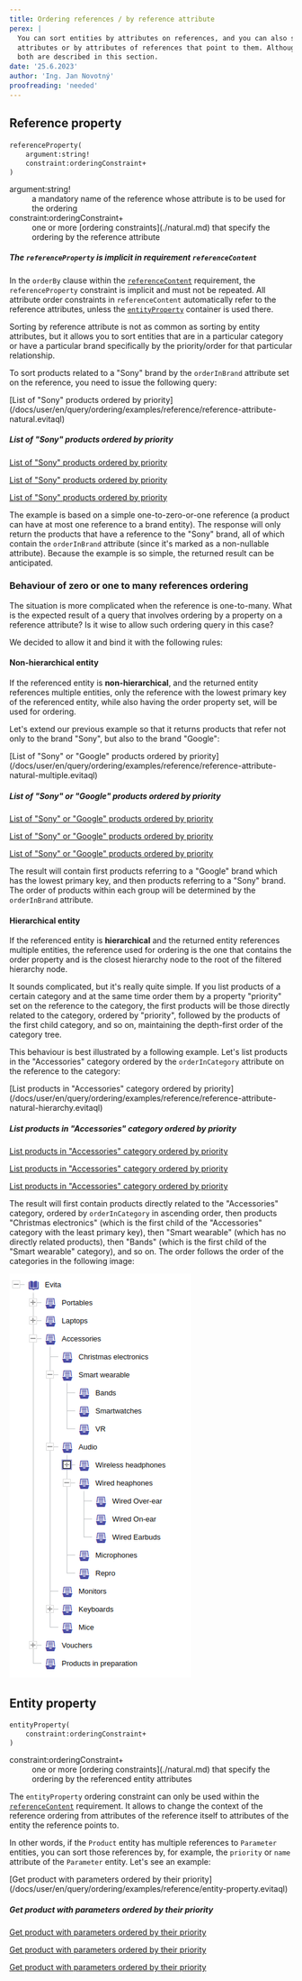 ```yaml
---
title: Ordering references / by reference attribute
perex: |
  You can sort entities by attributes on references, and you can also sort fetched referenced entities by their 
  attributes or by attributes of references that point to them. Although these are fundamentally different scenarios, 
  both are described in this section.
date: '25.6.2023'
author: 'Ing. Jan Novotný'
proofreading: 'needed'
---
```


## Reference property

```evitaql-syntax
referenceProperty(
    argument:string!
    constraint:orderingConstraint+
)
```

<dl>
    <dt>argument:string!</dt>
    <dd>
        a mandatory name of the reference whose attribute is to be used for the ordering
    </dd>
    <dt>constraint:orderingConstraint+</dt>
    <dd>
        one or more [ordering constraints](./natural.md) that specify the ordering by the reference attribute
    </dd>
</dl>

<Note type="info">

<NoteTitle toggles="false">

##### The `referenceProperty` is implicit in requirement `referenceContent`
</NoteTitle>

In the `orderBy` clause within the [`referenceContent`](../requirements/fetching.md#reference-content) requirement, 
the `referenceProperty` constraint is implicit and must not be repeated. All attribute order constraints 
in `referenceContent` automatically refer to the reference attributes, unless the [`entityProperty`](#entity-property) 
container is used there.

</Note>

Sorting by reference attribute is not as common as sorting by entity attributes, but it allows you to sort entities
that are in a particular category or have a particular brand specifically by the priority/order for that particular
relationship.

To sort products related to a "Sony" brand by the `orderInBrand` attribute set on the reference, you need to issue the
following query:

<SourceCodeTabs requires="evita_functional_tests/src/test/resources/META-INF/documentation/evitaql-init.java" langSpecificTabOnly>
[List of "Sony" products ordered by priority](/docs/user/en/query/ordering/examples/reference/reference-attribute-natural.evitaql)
</SourceCodeTabs>

<Note type="info">

<NoteTitle toggles="true">

##### List of "Sony" products ordered by priority
</NoteTitle>

<LanguageSpecific to="evitaql,java">

<MDInclude>[List of "Sony" products ordered by priority](/docs/user/en/query/ordering/examples/reference/reference-attribute-natural.evitaql.md)</MDInclude>

</LanguageSpecific>

<LanguageSpecific to="graphql">

<MDInclude>[List of "Sony" products ordered by priority](/docs/user/en/query/ordering/examples/reference/reference-attribute-natural.graphql.json.md)</MDInclude>

</LanguageSpecific>

<LanguageSpecific to="rest">

<MDInclude>[List of "Sony" products ordered by priority](/docs/user/en/query/ordering/examples/reference/reference-attribute-natural.rest.json.md)</MDInclude>

</LanguageSpecific>

</Note>

The example is based on a simple one-to-zero-or-one reference (a product can have at most one reference to a brand 
entity). The response will only return the products that have a reference to the "Sony" brand, all of which contain the 
`orderInBrand` attribute (since it's marked as a non-nullable attribute). Because the example is so simple, the returned 
result can be anticipated.

### Behaviour of zero or one to many references ordering

The situation is more complicated when the reference is one-to-many. What is the expected result of a query that
involves ordering by a property on a reference attribute? Is it wise to allow such ordering query in this case?

We decided to allow it and bind it with the following rules:

#### Non-hierarchical entity

If the referenced entity is **non-hierarchical**, and the returned entity references multiple entities, only 
the reference with the lowest primary key of the referenced entity, while also having the order property set, will be
used for ordering.

Let's extend our previous example so that it returns products that refer not only to the brand "Sony", but also to the 
brand "Google":

<SourceCodeTabs requires="evita_functional_tests/src/test/resources/META-INF/documentation/evitaql-init.java" langSpecificTabOnly>
[List of "Sony" or "Google" products ordered by priority](/docs/user/en/query/ordering/examples/reference/reference-attribute-natural-multiple.evitaql)
</SourceCodeTabs>

<Note type="info">

<NoteTitle toggles="true">

##### List of "Sony" or "Google" products ordered by priority
</NoteTitle>

<LanguageSpecific to="evitaql,java">

<MDInclude>[List of "Sony" or "Google" products ordered by priority](/docs/user/en/query/ordering/examples/reference/reference-attribute-natural-multiple.evitaql.md)</MDInclude>

</LanguageSpecific>

<LanguageSpecific to="graphql">

<MDInclude>[List of "Sony" or "Google" products ordered by priority](/docs/user/en/query/ordering/examples/reference/reference-attribute-natural-multiple.graphql.json.md)</MDInclude>

</LanguageSpecific>

<LanguageSpecific to="rest">

<MDInclude>[List of "Sony" or "Google" products ordered by priority](/docs/user/en/query/ordering/examples/reference/reference-attribute-natural-multiple.rest.json.md)</MDInclude>

</LanguageSpecific>

The result will contain first products referring to a "Google" brand which has the lowest primary key, and then products
referring to a "Sony" brand. The order of products within each group will be determined by the `orderInBrand` attribute.

</Note>

#### Hierarchical entity

If the referenced entity is **hierarchical** and the returned entity references multiple entities, the reference used 
for ordering is the one that contains the order property and is the closest hierarchy node to the root of the filtered 
hierarchy node.

It sounds complicated, but it's really quite simple. If you list products of a certain category and at the same time 
order them by a property "priority" set on the reference to the category, the first products will be those directly 
related to the category, ordered by "priority", followed by the products of the first child category, and so on, 
maintaining the depth-first order of the category tree.

This behaviour is best illustrated by a following example. Let's list products in the "Accessories" category ordered 
by the `orderInCategory` attribute on the reference to the category:

<SourceCodeTabs requires="evita_functional_tests/src/test/resources/META-INF/documentation/evitaql-init.java" langSpecificTabOnly>
[List products in "Accessories" category ordered by priority](/docs/user/en/query/ordering/examples/reference/reference-attribute-natural-hierarchy.evitaql)
</SourceCodeTabs>

<Note type="info">

<NoteTitle toggles="true">

##### List products in "Accessories" category ordered by priority
</NoteTitle>

<LanguageSpecific to="evitaql,java">

<MDInclude>[List products in "Accessories" category ordered by priority](/docs/user/en/query/ordering/examples/reference/reference-attribute-natural-hierarchy.evitaql.md)</MDInclude>

</LanguageSpecific>

<LanguageSpecific to="graphql">

<MDInclude>[List products in "Accessories" category ordered by priority](/docs/user/en/query/ordering/examples/reference/reference-attribute-natural-hierarchy.graphql.json.md)</MDInclude>

</LanguageSpecific>

<LanguageSpecific to="rest">

<MDInclude>[List products in "Accessories" category ordered by priority](/docs/user/en/query/ordering/examples/reference/reference-attribute-natural-hierarchy.rest.json.md)</MDInclude>

</LanguageSpecific>

The result will first contain products directly related to the "Accessories" category, ordered by `orderInCategory` in 
ascending order, then products "Christmas electronics" (which is the first child of the "Accessories" category with 
the least primary key), then "Smart wearable" (which has no directly related products), then "Bands" (which is the first 
child of the "Smart wearable" category), and so on. The order follows the order of the categories in the following 
image:

![dynamic-tree.png](../requirements/assets/dynamic-tree.png)

</Note>

## Entity property

```evitaql-syntax
entityProperty(
    constraint:orderingConstraint+
)
```

<dl>
    <dt>constraint:orderingConstraint+</dt>
    <dd>
        one or more [ordering constraints](./natural.md) that specify the ordering by the referenced entity attributes
    </dd>
</dl>

The `entityProperty` ordering constraint can only be used within the [`referenceContent`](../requirements/fetching.md#reference-content) 
requirement. It allows to change the context of the reference ordering from attributes of the reference itself to 
attributes of the entity the reference points to.

In other words, if the `Product` entity has multiple references to `Parameter` entities, you can sort those references
by, for example, the `priority` or `name` attribute of the `Parameter` entity. Let's see an example:

<SourceCodeTabs requires="evita_functional_tests/src/test/resources/META-INF/documentation/evitaql-init.java" langSpecificTabOnly>
[Get product with parameters ordered by their priority](/docs/user/en/query/ordering/examples/reference/entity-property.evitaql)
</SourceCodeTabs>

<Note type="info">

<NoteTitle toggles="true">

##### Get product with parameters ordered by their priority
</NoteTitle>

<LanguageSpecific to="evitaql,java">

<MDInclude sourceVariable="recordData.0">[Get product with parameters ordered by their priority](/docs/user/en/query/ordering/examples/reference/entity-property.evitaql.json.md)</MDInclude>

</LanguageSpecific>

<LanguageSpecific to="graphql">

<MDInclude>[Get product with parameters ordered by their priority](/docs/user/en/query/ordering/examples/reference/entity-property.graphql.json.md)</MDInclude>

</LanguageSpecific>

<LanguageSpecific to="rest">

<MDInclude>[Get product with parameters ordered by their priority](/docs/user/en/query/ordering/examples/reference/entity-property.rest.json.md)</MDInclude>

</LanguageSpecific>

</Note>